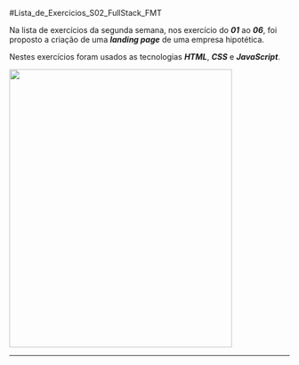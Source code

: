 #Lista_de_Exercicios_S02_FullStack_FMT

<p>
  Na lista de exercícios da segunda semana, nos exercício do <strong><i>01</i></strong> ao <strong><i>06</i></strong>, foi proposto a criação de uma <strong><i>landing page</i></strong> de uma empresa hipotética. 
</p>

<p>
  Nestes exercícios foram usados as tecnologias <strong><i>HTML</i></strong>, <strong><i>CSS</i></strong> e <strong><i>JavaScript</i></strong>.
</p>

<div aling = center>
  <img width = 400, height = 500 src="https://user-images.githubusercontent.com/86812365/221394518-2fa36d5e-ec5b-4cb2-b592-7e63a0fe7e21.png">
</div>

<hr>

